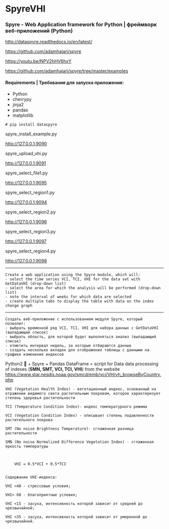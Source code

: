 # SpyreVHI
### Spyre - Web Application framework for Python | фреймворк веб-приложений (Python)

 http://dataspyre.readthedocs.io/en/latest/
 
 https://github.com/adamhajari/spyre
 
 https://youtu.be/NPV2hHV6hxY
 
 https://github.com/adamhajari/spyre/tree/master/examples
 

#### Requirements | Требования для запуска приложения:

* Python
* cherrypy
* jinja2
* pandas
* matplotlib

```
# pip install dataspyre
```
spyre_install_example.py

 http://127.0.0.1:9090
 
 
spyre_upload_vhi.py

http://127.0.0.1:9091
 
 
spyre_select_file1.py

http://127.0.0.1:9095


spyre_select_region1.py

http://127.0.0.1:9094


spyre_select_region2.py

http://127.0.0.1:9096


spyre_select_region3.py

http://127.0.0.1:9097


spyre_select_region4.py

http://127.0.0.1:9098



------
 
    Create a web application using the Spyre module, which will:
    - select the time series VCI, TCI, VHI for the data set with GetDataVHI (drop-down list)
    - select the area for which the analysis will be performed (drop-down list)
    - note the interval of weeks for which data are selected
    - create multiple tabs to display the table with data on the index change graph
    

------
 
 
    Создать веб-приложение с использованием модуля Spyre, который позволит:
    - выбрать временной ряд VCI, TCI, VHI для набора данных с GetDataVHI (выпадающий список)
    - выбрать область, для которой будет выполняться анализ (выпадающий список)
    - отметить интервал недель, за которые отбираются данные
    - создать несколько вкладок для отображения таблицы с данными на графике изменения индексов


Python2 🐍 + Spyre + Pandas DataFrame = script for Data data processing of indexes (**SMN, SMT, VCI, TCI, VHI**) from the website https://www.star.nesdis.noaa.gov/smcd/emb/vci/VH/vh_browseByCountry.php

    VHI (Vegetation Health Index) - вегетационный индекс, основанный на отражении видимого света растительным покровом, которое характеризует степень здоровья растительности

    TCI (Temperature Condition Index)- индекс температурного режима

    VCI (Vegetation Condition Index) - описывает степень подавленности растительного покрова

    SMT (No noise Brightness Temperature)- сглаженная разница растительности

    SMN (No noise Normalized Difference Vegetation Index) - сглаженная яркость температуры
    
    
    
        VHI = 0.5*VCI + 0.5*TCI
    
    
    Содержание VHI-индекса:
    
    VHI <40 - стрессовые условия;
    
    VHI> 60 - благоприятные условия;
    
    VHI <15 - засуха, интенсивность которой зависит от средней до чрезвычайной;
    
    VHI <35 - засуха, интенсивность которой зависит от умеренной до чрезвычайной.
